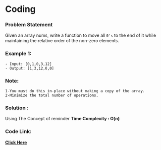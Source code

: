 # Coding
### Problem Statement

Given an array nums, write a function to move all `0's` to the end of it while maintaining the relative order of the non-zero elements.


### Example 1:

```
- Input: [0,1,0,3,12]
- Output: [1,3,12,0,0]
```

### Note:

```
1-You must do this in-place without making a copy of the array.
2-Minimize the total number of operations.
```
 
 

### Solution :
 Using The Concept of reminder 
 **Time Complexity : O(n)** 
 
 ### Code Link:
 
 [**Click Here**](https://github.com/imgauravsin/Coding/blob/master/LEETCODE/Palindrome%20Number/Palindrome%20Number.cpp)
 
 